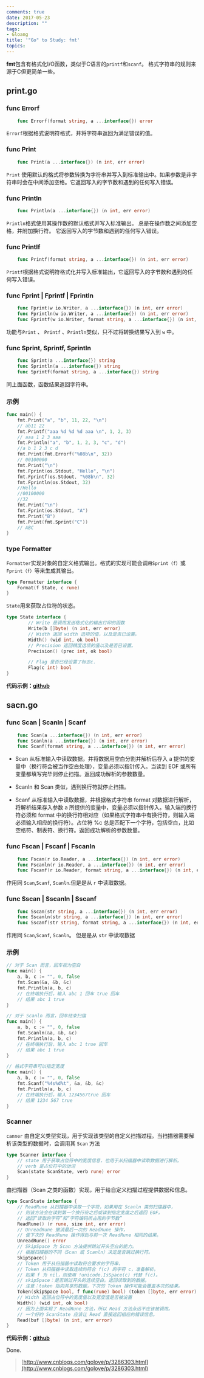 ```yaml
---
comments: true
date: 2017-05-23
description: ""
tags:
- Gloang
title: '"Go" to Study: fmt'
topics:
---
```



**fmt**包含有格式化I/O函数，类似于C语言的`printf`和`scanf`。
格式字符串的规则来源于C但更简单一些。
<!--more-->
## print.go

### func Errorf
```go
    func Errorf(format string, a ...interface{}) error
```
`Errorf`根据格式说明符格式，并将字符串返回为满足错误的值。

### func Print
```go
    func Print(a ...interface{}) (n int, err error)
``` 
`Print` 使用默认的格式将参数转换为字符串并写入到标准输出中。如果参数是非字符串时会在中间添加空格。它返回写入的字节数和遇到的任何写入错误。

### func Println
```go
    func Println(a ...interface{}) (n int, err error)
```
`Println`格式使用其操作数的默认格式并写入标准输出。 总是在操作数之间添加空格，并附加换行符。 它返回写入的字节数和遇到的任何写入错误。

### func Printlf
```go
    func Printf(format string, a ...interface{}) (n int, err error)
```
`Printf`根据格式说明符格式化并写入标准输出，它返回写入的字节数和遇到的任何写入错误。

### func Fprint | Fprintf | Fprintln
```go
    func Fprint(w io.Writer, a ...interface{}) (n int, err error)
    func Fprintln(w io.Writer, a ...interface{}) (n int, err error)
    func Fprintf(w io.Writer, format string, a ...interface{}) (n int, err error)
```
功能与`Print` 、 `Printf` 、`Println`类似，只不过将转换结果写入到 `w` 中。

### func Sprint, Sprintf, Sprintln
```go
    func Sprint(a ...interface{}) string
    func Sprintln(a ...interface{}) string
    func Sprintf(format string, a ...interface{}) string
```
同上面函数，函数结果返回字符串。

### 示例
```go
func main() {
	fmt.Print("a", "b", 11, 22, "\n")
	// ab11 22
	fmt.Printf("aaa %d %d %d aaa \n", 1, 2, 3)
	// aaa 1 2 3 aaa
	fmt.Println("a", "b", 1, 2, 3, "c", "d")
	//a b 1 2 3 c d
    fmt.Print(fmt.Errorf("%08b\n", 32)) 
    // 00100000
	fmt.Print("\n")
	fmt.Fprint(os.Stdout, "Hello", "\n")
	fmt.Fprintf(os.Stdout, "%08b\n", 32)
	fmt.Fprintln(os.Stdout, 32)
	//Hello
	//00100000
	//32
	fmt.Print("\n")
	fmt.Fprint(os.Stdout, "A")
	fmt.Print("B")
	fmt.Print(fmt.Sprint("C"))
	// ABC
}
```

### type Formatter

`Formatter`实现对象的自定义格式输出。格式的实现可能会调`用Sprint（f）`或`Fprint（f）`等来生成其输出。

```go
type Formatter interface {
    Format(f State, c rune)
}
```
`State`用来获取占位符的状态。
```go
type State interface {
        // Write 是调用发送格式化的输出打印的函数
        Write(b []byte) (n int, err error)
        // Width 返回 width 选项的值，以及是否已设置。
        Width() (wid int, ok bool)
        // Precision 返回精度选项的值以及是否已设置。
        Precision() (prec int, ok bool)

        // Flag 是否已经设置了标志c.
        Flag(c int) bool
}
```

**代码示例：[github](https://github.com/mjyi/go-package-fmt/blob/master/goFormatter.go)**

## sacn.go

### func Scan | Scanln | Scanf 
```go
    func Scan(a ...interface{}) (n int, err error)
    func Scanln(a ...interface{}) (n int, err error)
    func Scanf(format string, a ...interface{}) (n int, err error)
```

- Scan 从标准输入中读取数据，并将数据用空白分割并解析后存入 a 提供的变量中（换行符会被当作空白处理），变量必须以指针传入。当读到 EOF 或所有变量都填写完毕则停止扫描。返回成功解析的参数数量。

- Scanln 和 Scan 类似，遇到换行符就停止扫描。

- Scanf 从标准输入中读取数据，并根据格式字符串 format 对数据进行解析，将解析结果存入参数 a 所提供的变量中，变量必须以指针传入。输入端的换行符必须和 format 中的换行符相对应（如果格式字符串中有换行符，则输入端必须输入相应的换行符）。占位符 %c 总是匹配下一个字符，包括空白，比如空格符、制表符、换行符。返回成功解析的参数数量。

### func Fscan | Fscanf | Fscanln
```go
    func Fscan(r io.Reader, a ...interface{}) (n int, err error)
    func Fscanln(r io.Reader, a ...interface{}) (n int, err error)
    func Fscanf(r io.Reader, format string, a ...interface{}) (n int, err error)
```
作用同 `Scan`,`Scanf`, `Scanln`.但是是从 `r` 中读取数据。


### func Sscan | Sscanln | Sscanf 
```go
    func Sscan(str string, a ...interface{}) (n int, err error)
    func Sscanln(str string, a ...interface{}) (n int, err error)
    func Sscanf(str string, format string, a ...interface{}) (n int, err error)
```
作用同 `Scan`,`Scanf`, `Scanln`。 但是是从 `str` 中读取数据


### 示例

```go
// 对于 Scan 而言，回车视为空白
func main() {
	a, b, c := "", 0, false
	fmt.Scan(&a, &b, &c)
	fmt.Println(a, b, c)
	// 在终端执行后，输入 abc 1 回车 true 回车
	// 结果 abc 1 true
}

// 对于 Scanln 而言，回车结束扫描
func main() {
	a, b, c := "", 0, false
	fmt.Scanln(&a, &b, &c)
	fmt.Println(a, b, c)
	// 在终端执行后，输入 abc 1 true 回车
	// 结果 abc 1 true
}

// 格式字符串可以指定宽度
func main() {
	a, b, c := "", 0, false
	fmt.Scanf("%4s%d%t", &a, &b, &c)
	fmt.Println(a, b, c)
	// 在终端执行后，输入 1234567true 回车
	// 结果 1234 567 true
}
```

### Scanner 

`canner` 由自定义类型实现，用于实现该类型的自定义扫描过程。当扫描器需要解析该类型的数据时，会调用其 `Scan` 方法
```go
type Scanner interface {
	// state 用于获取占位符中的宽度信息，也用于从扫描器中读取数据进行解析。
	// verb 是占位符中的动词
    Scan(state ScanState, verb rune) error
}
```

由扫描器（Scan 之类的函数）实现，用于给自定义扫描过程提供数据和信息。
```go
type ScanState interface {
	// ReadRune 从扫描器中读取一个字符，如果用在 Scanln 类的扫描器中，
	// 则该方法会在读到第一个换行符之后或读到指定宽度之后返回 EOF。
	// 返回“读取的字符”和“字符编码所占用的字节数”
	ReadRune() (r rune, size int, err error)
	// UnreadRune 撤消最后一次的 ReadRune 操作，
	// 使下次的 ReadRune 操作得到与前一次 ReadRune 相同的结果。
	UnreadRune() error
	// SkipSpace 为 Scan 方法提供跳过开头空白的能力。
	// 根据扫描器的不同（Scan 或 Scanln）决定是否跳过换行符。
	SkipSpace()
	// Token 用于从扫描器中读取符合要求的字符串，
	// Token 从扫描器中读取连续的符合 f(c) 的字符 c，准备解析。
	// 如果 f 为 nil，则使用 !unicode.IsSpace(c) 代替 f(c)。
	// skipSpace：是否跳过开头的连续空白。返回读取到的数据。
	// 注意：token 指向共享的数据，下次的 Token 操作可能会覆盖本次的结果。
	Token(skipSpace bool, f func(rune) bool) (token []byte, err error)
	// Width 返回占位符中的宽度值以及宽度值是否被设置
	Width() (wid int, ok bool)
	// 因为上面实现了 ReadRune 方法，所以 Read 方法永远不应该被调用。
	// 一个好的 ScanState 应该让 Read 直接返回相应的错误信息。
	Read(buf []byte) (n int, err error)
}
```
**代码示例：[github](https://github.com/mjyi/go-package-fmt/blob/master/scanner.go)**

Done.

> [http://www.cnblogs.com/golove/p/3286303.html](http://www.cnblogs.com/golove/p/3286303.html)
